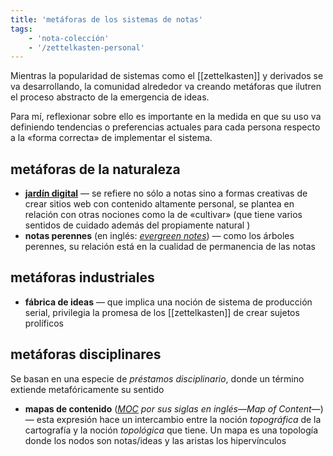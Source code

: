 ```yaml
---
title: 'metáforas de los sistemas de notas'
tags: 
    - 'nota-colección'
    - '/zettelkasten-personal'
---
```

Mientras la popularidad de sistemas como el [[zettelkasten]] y derivados se va desarrollando, la comunidad alrededor va creando metáforas que ilutren el proceso abstracto de la emergencia de ideas.

Para mí, reflexionar sobre ello es importante en la medida en que su uso va definiendo tendencias o preferencias actuales para cada persona respecto a la «forma correcta» de implementar el sistema.

## metáforas de la naturaleza

- [**jardín digital**](https://maggieappleton.com/garden-history/) — se refiere no sólo a notas sino a formas creativas de crear sitios web con contenido altamente personal, se plantea en relación con otras nociones como la de «cultivar» (que tiene varios sentidos de cuidado además del propiamente natural )
- **notas perennes** (en inglés: [*evergreen notes*](https://notes.andymatuschak.org/z4SDCZQeRo4xFEQ8H4qrSqd68ucpgE6LU155C)) — como los árboles perennes, su relación está en la cualidad de permanencia de las notas

## metáforas industriales

- **fábrica de ideas** — que implica una noción de sistema de producción serial, privilegia la promesa de los [[zettelkasten]] de crear sujetos prolíficos

## metáforas disciplinares

Se basan en una especie de *préstamos disciplinario*, donde un término extiende metafóricamente su sentido 

- **mapas de contenido** (*[MOC](https://forum.obsidian.md/t/in-what-ways-can-we-form-useful-relationships-between-notes-long-read/702) por sus siglas en inglés—Map of Content—*) — esta expresión hace un intercambio entre la noción *topográfica* de la cartografía y la noción *topológica* que tiene. Un mapa es una topología donde los nodos son notas/ideas y las aristas los hipervínculos